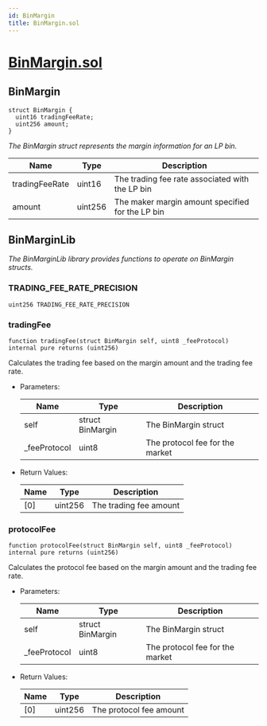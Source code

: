 ```yaml
---
id: BinMargin
title: BinMargin.sol
---
```

# [BinMargin.sol](https://github.com/chromatic-protocol/contracts/tree/main/contracts/core/libraries/BinMargin.sol)

## BinMargin

```solidity
struct BinMargin {
  uint16 tradingFeeRate;
  uint256 amount;
}
```

_The BinMargin struct represents the margin information for an LP bin._

| Name | Type | Description |
| ---- | ---- | ----------- |
| tradingFeeRate | uint16 | The trading fee rate associated with the LP bin |
| amount | uint256 | The maker margin amount specified for the LP bin |

## BinMarginLib

_The BinMarginLib library provides functions to operate on BinMargin structs._

### TRADING_FEE_RATE_PRECISION

```solidity
uint256 TRADING_FEE_RATE_PRECISION
```

### tradingFee

```solidity
function tradingFee(struct BinMargin self, uint8 _feeProtocol) internal pure returns (uint256)
```

Calculates the trading fee based on the margin amount and the trading fee rate.

- Parameters:

  | Name | Type | Description |
  | ---- | ---- | ----------- |
  | self | struct BinMargin | The BinMargin struct |
  | _feeProtocol | uint8 | The protocol fee for the market |

- Return Values:

  | Name | Type | Description |
  | ---- | ---- | ----------- |
  | [0] | uint256 | The trading fee amount |

### protocolFee

```solidity
function protocolFee(struct BinMargin self, uint8 _feeProtocol) internal pure returns (uint256)
```

Calculates the protocol fee based on the margin amount and the trading fee rate.

- Parameters:

  | Name | Type | Description |
  | ---- | ---- | ----------- |
  | self | struct BinMargin | The BinMargin struct |
  | _feeProtocol | uint8 | The protocol fee for the market |

- Return Values:

  | Name | Type | Description |
  | ---- | ---- | ----------- |
  | [0] | uint256 | The protocol fee amount |

